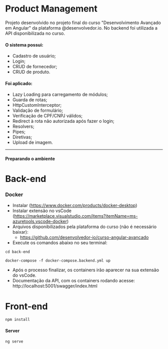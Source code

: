 # Product Management

Projeto desenvolvido no projeto final do curso "Desenvolvimento Avançado em Angular" da plataforma @desenvolvedor.io.
No backend foi utilizada a API disponibilizada no curso.

#### O sistema possui:

- Cadastro de usuário;
- Login;
- CRUD de fornecedor;
- CRUD de produto.

#### Foi aplicado:

- Lazy Loading para carregamento de módulos;
- Guarda de rotas;
- HttpCustomInterceptor;
- Validação de formulário;
- Verificação de CPF/CNPJ válidos;
- Redirect à rota não autorizada após fazer o login;
- Resolvers;
- Pipes;
- Diretivas;
- Upload de imagem.

---

#### Preparando o ambiente

# Back-end

### Docker

- Instalar (https://www.docker.com/products/docker-desktop)
- Instalar extensão no vsCode (https://marketplace.visualstudio.com/items?itemName=ms-azuretools.vscode-docker)
- Arquivos disponibilizados pela plataforma do curso (não é necessário baixar):
  - https://github.com/desenvolvedor-io/curso-angular-avancado
- Execute os comandos abaixo no seu terminal:

`cd back-end`

`docker-compose -f docker-compose.backend.yml up`

- Após o processo finalizar, os containers irão aparecer na sua extensão do vsCode.
- Documentação da API, com os containers rodando acesse: http://localhost:5001/swagger/index.html

# Front-end

`npm install`

#### Server

`ng serve`
